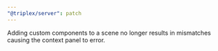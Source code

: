 ```yaml
---
"@triplex/server": patch
---
```


Adding custom components to a scene no longer results in mismatches causing the
context panel to error.
